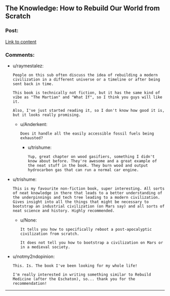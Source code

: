 ## The Knowledge: How to Rebuild Our World from Scratch

### Post:

[Link to content](http://www.audible.com/pd/Science-Technology/The-Knowledge-Audiobook/B00J55GD0W)

### Comments:

- u/raymestalez:
  ```
  People on this sub often discuss the idea of rebuilding a modern civilization in a different universe or a timeline or after being sent back in time.

  This book is technically not fiction, but it has the same kind of vibe as "The Martian" and "What If", so I think you guys will like it.

  Also, I've just started reading it, so I don't know how good it is, but it looks really promising.
  ```

  - u/Anderkent:
    ```
    Does it handle all the easily accessible fossil fuels being exhausted?
    ```

    - u/trishume:
      ```
      Yup, great chapter on wood gasifiers, something I didn't know about before. They're awesome and a great example of the neat stuff in the book. They burn wood and output hydrocarbon gas that can run a normal car engine.
      ```

- u/trishume:
  ```
  This is my favourite non-fiction book, super interesting. All sorts of neat knowledge in there that leads to a better understanding of the underpinnings and tech tree leading to a modern civilization. Gives insight into all the things that might be necessary to bootstrap an industrial civilization (on Mars say) and all sorts of neat science and history. Highly recommended.
  ```

  - u/None:
    ```
    It tells you how to specifically reboot a post-apocalyptic civilization from scratch.

    It does not tell you how to bootstrap a civilization on Mars or in a medieval society.
    ```

- u/notmy2ndopinion:
  ```
  This. Is. The book I've been looking for my whole life!

  I'm really interested in writing something similar to Rebuild Medicine (after the Eschaton), so... thank you for the recommendation!
  ```

---

